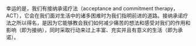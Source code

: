 幸运的是，我们有接纳承诺疗法（acceptance and commitment therapy，ACT），它会在我们面对生活中的诸多困难时为我们指明前进的道路。接纳承诺疗法之所以得名，是因为它能够教会我们如何减少痛苦的想法和感受对我们的作用和影响（即为接纳），同时采取行动来过上丰富、充实并且有意义的生活（即为承诺）。

